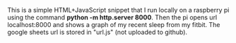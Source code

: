 This is a simple HTML+JavaScript snippet that I run locally on a raspberry pi using the command **python -m http.server 8000**. Then the pi opens url localhost:8000 and shows a graph of my recent sleep from my fitbit. The google sheets url is stored in "url.js" (not uploaded to github).

